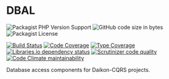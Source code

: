 # DBAL

![Packagist PHP Version Support](https://img.shields.io/packagist/php-v/daikon/dbal)
![GitHub code size in bytes](https://img.shields.io/github/languages/code-size/daikon-cqrs/dbal)
![Packagist License](https://img.shields.io/packagist/l/daikon/dbal)

[![Build Status](https://travis-ci.com/daikon-cqrs/dbal.svg?branch=master)](https://travis-ci.com/daikon-cqrs/dbal)
[![Code Coverage](https://img.shields.io/codecov/c/github/daikon-cqrs/dbal)](https://codecov.io/gh/daikon-cqrs/dbal)
[![Type Coverage](https://shepherd.dev/github/daikon-cqrs/dbal/coverage.svg)](https://shepherd.dev/github/daikon-cqrs/dbal)
[![Libraries.io dependency status](https://img.shields.io/librariesio/github/daikon-cqrs/dbal)](https://libraries.io/github/daikon-cqrs/dbal)
[![Scrutinizer code quality](https://img.shields.io/scrutinizer/quality/g/daikon-cqrs/dbal/master)](https://scrutinizer-ci.com/g/daikon-cqrs/dbal/?branch=master)
[![Code Climate maintainability](https://img.shields.io/codeclimate/maintainability/daikon-cqrs/dbal)](https://codeclimate.com/github/daikon-cqrs/dbal/maintainability)

Database access components for Daikon-CQRS projects.
